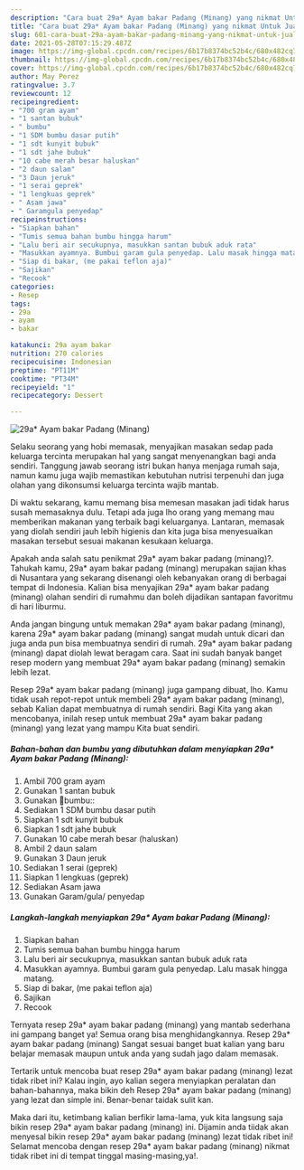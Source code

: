 ```yaml
---
description: "Cara buat 29a* Ayam bakar Padang (Minang) yang nikmat Untuk Jualan"
title: "Cara buat 29a* Ayam bakar Padang (Minang) yang nikmat Untuk Jualan"
slug: 601-cara-buat-29a-ayam-bakar-padang-minang-yang-nikmat-untuk-jualan
date: 2021-05-28T07:15:29.487Z
image: https://img-global.cpcdn.com/recipes/6b17b8374bc52b4c/680x482cq70/29a-ayam-bakar-padang-minang-foto-resep-utama.jpg
thumbnail: https://img-global.cpcdn.com/recipes/6b17b8374bc52b4c/680x482cq70/29a-ayam-bakar-padang-minang-foto-resep-utama.jpg
cover: https://img-global.cpcdn.com/recipes/6b17b8374bc52b4c/680x482cq70/29a-ayam-bakar-padang-minang-foto-resep-utama.jpg
author: May Perez
ratingvalue: 3.7
reviewcount: 12
recipeingredient:
- "700 gram ayam"
- "1 santan bubuk"
- " bumbu"
- "1 SDM bumbu dasar putih"
- "1 sdt kunyit bubuk"
- "1 sdt jahe bubuk"
- "10 cabe merah besar haluskan"
- "2 daun salam"
- "3 Daun jeruk"
- "1 serai geprek"
- "1 lengkuas geprek"
- " Asam jawa"
- " Garamgula penyedap"
recipeinstructions:
- "Siapkan bahan"
- "Tumis semua bahan bumbu hingga harum"
- "Lalu beri air secukupnya, masukkan santan bubuk aduk rata"
- "Masukkan ayamnya. Bumbui garam gula penyedap. Lalu masak hingga matang."
- "Siap di bakar, (me pakai teflon aja)"
- "Sajikan"
- "Recook"
categories:
- Resep
tags:
- 29a
- ayam
- bakar

katakunci: 29a ayam bakar 
nutrition: 270 calories
recipecuisine: Indonesian
preptime: "PT11M"
cooktime: "PT34M"
recipeyield: "1"
recipecategory: Dessert

---
```



![29a* Ayam bakar Padang (Minang)](https://img-global.cpcdn.com/recipes/6b17b8374bc52b4c/680x482cq70/29a-ayam-bakar-padang-minang-foto-resep-utama.jpg)

Selaku seorang yang hobi memasak, menyajikan masakan sedap pada keluarga tercinta merupakan hal yang sangat menyenangkan bagi anda sendiri. Tanggung jawab seorang istri bukan hanya menjaga rumah saja, namun kamu juga wajib memastikan kebutuhan nutrisi terpenuhi dan juga olahan yang dikonsumsi keluarga tercinta wajib mantab.

Di waktu  sekarang, kamu memang bisa memesan masakan jadi tidak harus susah memasaknya dulu. Tetapi ada juga lho orang yang memang mau memberikan makanan yang terbaik bagi keluarganya. Lantaran, memasak yang diolah sendiri jauh lebih higienis dan kita juga bisa menyesuaikan masakan tersebut sesuai makanan kesukaan keluarga. 



Apakah anda salah satu penikmat 29a* ayam bakar padang (minang)?. Tahukah kamu, 29a* ayam bakar padang (minang) merupakan sajian khas di Nusantara yang sekarang disenangi oleh kebanyakan orang di berbagai tempat di Indonesia. Kalian bisa menyajikan 29a* ayam bakar padang (minang) olahan sendiri di rumahmu dan boleh dijadikan santapan favoritmu di hari liburmu.

Anda jangan bingung untuk memakan 29a* ayam bakar padang (minang), karena 29a* ayam bakar padang (minang) sangat mudah untuk dicari dan juga anda pun bisa membuatnya sendiri di rumah. 29a* ayam bakar padang (minang) dapat diolah lewat beragam cara. Saat ini sudah banyak banget resep modern yang membuat 29a* ayam bakar padang (minang) semakin lebih lezat.

Resep 29a* ayam bakar padang (minang) juga gampang dibuat, lho. Kamu tidak usah repot-repot untuk membeli 29a* ayam bakar padang (minang), sebab Kalian dapat membuatnya di rumah sendiri. Bagi Kita yang akan mencobanya, inilah resep untuk membuat 29a* ayam bakar padang (minang) yang lezat yang mampu Kita buat sendiri.

<!--inarticleads1-->

##### Bahan-bahan dan bumbu yang dibutuhkan dalam menyiapkan 29a* Ayam bakar Padang (Minang):

1. Ambil 700 gram ayam
1. Gunakan 1 santan bubuk
1. Gunakan  🥥bumbu::
1. Sediakan 1 SDM bumbu dasar putih
1. Siapkan 1 sdt kunyit bubuk
1. Siapkan 1 sdt jahe bubuk
1. Gunakan 10 cabe merah besar (haluskan)
1. Ambil 2 daun salam
1. Gunakan 3 Daun jeruk
1. Sediakan 1 serai (geprek)
1. Siapkan 1 lengkuas (geprek)
1. Sediakan  Asam jawa
1. Gunakan  Garam/gula/ penyedap




<!--inarticleads2-->

##### Langkah-langkah menyiapkan 29a* Ayam bakar Padang (Minang):

1. Siapkan bahan
1. Tumis semua bahan bumbu hingga harum
1. Lalu beri air secukupnya, masukkan santan bubuk aduk rata
1. Masukkan ayamnya. Bumbui garam gula penyedap. Lalu masak hingga matang.
1. Siap di bakar, (me pakai teflon aja)
1. Sajikan
1. Recook




Ternyata resep 29a* ayam bakar padang (minang) yang mantab sederhana ini gampang banget ya! Semua orang bisa menghidangkannya. Resep 29a* ayam bakar padang (minang) Sangat sesuai banget buat kalian yang baru belajar memasak maupun untuk anda yang sudah jago dalam memasak.

Tertarik untuk mencoba buat resep 29a* ayam bakar padang (minang) lezat tidak ribet ini? Kalau ingin, ayo kalian segera menyiapkan peralatan dan bahan-bahannya, maka bikin deh Resep 29a* ayam bakar padang (minang) yang lezat dan simple ini. Benar-benar taidak sulit kan. 

Maka dari itu, ketimbang kalian berfikir lama-lama, yuk kita langsung saja bikin resep 29a* ayam bakar padang (minang) ini. Dijamin anda tiidak akan menyesal bikin resep 29a* ayam bakar padang (minang) lezat tidak ribet ini! Selamat mencoba dengan resep 29a* ayam bakar padang (minang) nikmat tidak ribet ini di tempat tinggal masing-masing,ya!.

